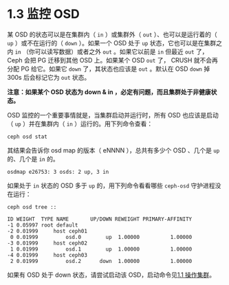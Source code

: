 # 1.3 监控 OSD

某 OSD 的状态可以是在集群内（ `in` ）或集群外（ `out` ）、也可以是运行着的（ `up` ）或不在运行的（ `down` ）。如果一个 OSD 处于 `up` 状态，它也可以是在集群之内 `in` （你可以读写数据）或者之外 `out` 。如果它以前是 `in` 但最近 `out` 了， Ceph 会把 PG 迁移到其他 OSD 上。如果某个 OSD `out` 了， CRUSH 就不会再分配 PG 给它。如果它 `down` 了，其状态也应该是 `out` 。默认在 OSD `down` 掉 300s 后会标记它为 `out` 状态。

**注意：如果某个 OSD 状态为 down & in ，必定有问题，而且集群处于非健康状态。**

OSD 监控的一个重要事情就是，当集群启动并运行时，所有 OSD 也应该是启动（ `up` ）并在集群内（ `in` ）运行的。用下列命令查看：

    ceph osd stat

其结果会告诉你 osd map 的版本（ eNNNN ），总共有多少个 OSD 、几个是 `up` 的、几个是 `in` 的。

    osdmap e26753: 3 osds: 2 up, 3 in

如果处于 `in` 状态的 OSD 多于 `up` 的，用下列命令看看哪些 `ceph-osd` 守护进程没在运行：

	ceph osd tree ::

	ID WEIGHT  TYPE NAME       UP/DOWN REWEIGHT PRIMARY-AFFINITY 
	-1 0.05997 root default                                      
	-2 0.01999     host ceph01                                   
	 0 0.01999         osd.0        up  1.00000          1.00000 
	-3 0.01999     host ceph02                                   
	 1 0.01999         osd.1        up  1.00000          1.00000 
	-4 0.01999     host ceph03                                   
	 2 0.01999         osd.2      down  1.00000          1.00000

如果有 OSD 处于 down 状态，请尝试启动该 OSD，启动命令见[1.1 操作集群](./operate_cluster.md)。
